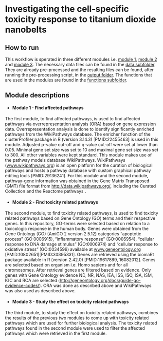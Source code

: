 # Investigating the cell-specific toxicity response to titanium dioxide nanobelts

## How to run
This workflow is sperated in three different modules i.e. [module 1](https://github.com/laurent2207/TiO2-scripts/blob/master/Module1_Enrichment.Rmd), [module 2](https://github.com/laurent2207/TiO2-scripts/blob/master/Module2_GOterm_processing.Rmd) and [module 3](https://github.com/laurent2207/TiO2-scripts/blob/master/Module3_FilterResults.Rmd). The necessary data files can be found in the [data subfolder](https://github.com/laurent2207/TiO2-scripts/tree/master/data). They are already pre-processed and the resulting files can be found, after running the pre-processing script, in the [output folder](https://github.com/laurent2207/TiO2-scripts/tree/master/output). 
The functions that are used in the modules are found in the [functions subfolder](https://github.com/laurent2207/TiO2-scripts/tree/master/functions).

## Module descriptions

* #### Module 1 - Find affected pathways
The first module, to find affected pathways, is used to find affected pathways via overrepresentation analysis (ORA) based on gene expression data. Overrepresentation analysis is done to identify significantly enriched pathways from the WikiPathways database. The enricher function of the clusterProfiler package in R (version 3.14.3) [PMID:22455463] is used in this module. Adjusted p-value cut-off and q-value cut-off were set at lower than 0.05. Minimal gene set size was set to 10 and maximal gene set size was set to 300. All other variables were kept standard.
This module makes use of the pathway models database WikiPathways. WikiPathways (www.wikipathways.org) is an open platform for the curation of biological pathways and hosts a pathway database with custom graphical pathway editing tools [PMID:29136241]. 
For this module and the second module, pathway-gene information was obtained in the Gene Matrix Transposed (GMT) file format from http://data.wikipathways.org/, including the Curated Collection and the Reactome pathways .

* #### Module 2 - Find toxicity related pathways
The second module, to find toxicity related pathways, is used to find toxicity related pathways based on Gene Ontology (GO) terms and their respective genes. In this repository, GO-terms were selected based on relation to a toxicologic response in the human body. Genes were obtained from the Gene Ontology (GO) (AmiGO 2 version 2.5.12) categories “apoptotic process” (GO:0006915), “inflammatory response” (GO:0006954), “cellular response to DNA damage stimulus” (GO:0006974) and “cellular response to oxidative stress” (GO:0034599) available at www.geneontology.org [PMID:10802651][PMID:30395331]. Genes are retrieved using the biomaRt package available in R (version 2.42.0) [PMID:19617889, 16082012]. Genes are selected based on organism i.e. Homo sapiens and for all chromosomes. After retrieval genes are filtered based on evidence. Only genes with Gene Ontology evidence ND, NR, NAS, IEA, ISS, ISO, ISA, ISM, IGC and RCA are selected (http://geneontology.org/docs/guide-go-evidence-codes/). ORA was done as described above and WikiPathways was also used as described above. 
 
* #### Module 3 - Study the effect on toxicity related pathways
The third module, to study the effect on toxicity related pathways, combines the results of the previous two modules to come up with toxicity related pathways which are used for further biological analysis. The toxicity related pathways found in the second module were used to filter the affected pathways which were retrieved in the first module.
